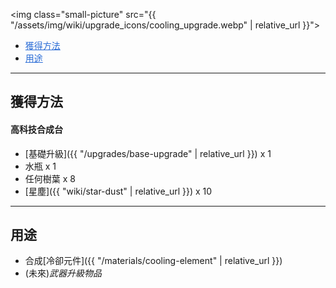 <img class="small-picture" src="{{ "/assets/img/wiki/upgrade_icons/cooling_upgrade.webp" | relative_url }}">

<div class="article-content">
<ul>
    <li><a href="#獲得方法" style="color:#2a6cd6;">獲得方法</a></li>
    <li><a href="#用途" style="color:#2a6cd6;">用途</a></li>
</ul>
</div>

---

## 獲得方法

#### 高科技合成台

- [基礎升級]({{ "/upgrades/base-upgrade" | relative_url }}) x 1  
- 水瓶 x 1  
- 任何樹葉 x 8  
- [星塵]({{ "wiki/star-dust" | relative_url }}) x 10

---

## 用途

- 合成[冷卻元件]({{ "/materials/cooling-element" | relative_url }})  
- (未來)_武器升級物品_
